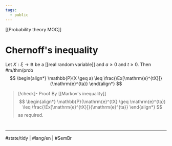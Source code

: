 ```yaml
---
tags:
  - public
---
```

[[Probability theory MOC]]
# Chernoff's inequality

Let $X : \xi \to \mathbb{R}$ be a [[real random variable]] and $a \geq 0$ and $t \geq 0$.
Then #m/thm/prob 
$$
\begin{align*}
\mathbb{P}(X \geq a) 
\leq \frac{\Ex[\mathrm{e}^{tX}]}{\mathrm{e}^{ta}}
\end{align*}
$$

> [!check]- Proof
> By [[Markov's inequality]]
> $$
> \begin{align*}
> \mathbb{P}(\mathrm{e}^{tX} \geq \mathrm{e}^{ta}) \leq \frac{\Ex[\mathrm{e}^{tX}]}{\mathrm{e}^{ta}}
> \end{align*}
> $$
> as required. <span class="QED"/>


#
---
#state/tidy | #lang/en | #SemBr
